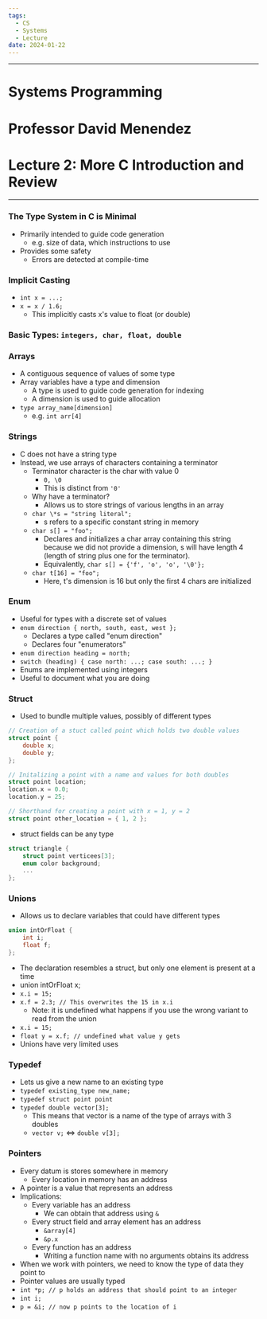```yaml
---
tags:
  - CS
  - Systems
  - Lecture
date: 2024-01-22
---
```

***
# Systems Programming
# Professor David Menendez
# Lecture 2: More C Introduction and Review

***
### The Type System in C is Minimal
- Primarily intended to guide code generation
	- e.g. size of data, which instructions to use
- Provides some safety
	- Errors are detected at compile-time

### Implicit Casting
- `int x = ...;`
- `x = x / 1.6;`
	- This implicitly casts x's value to float (or double)

### Basic Types: `integers, char, float, double`

### Arrays
- A contiguous sequence of values of some type
- Array variables have a type and dimension
	- A type is used to guide code generation for indexing
	- A dimension is used to guide allocation
- `type array_name[dimension]`
	- e.g. `int arr[4]`

### Strings
- C does not have a string type
- Instead, we use arrays of characters containing a terminator
	- Terminator character is the char with value 0
		- `0, \0`
		- This is distinct from `'0'`
	- Why have a terminator?
		- Allows us to store strings of various lengths in an array
	- `char \*s = "string literal";`
		- s refers to a specific constant string in memory
	- `char s[] = "foo";`
		- Declares and initializes a char array containing this string because we did not provide a dimension, s will have length 4 (length of string plus one for the terminator).
		- Equivalently, `char s[] = {'f', 'o', 'o', '\0'};`
	- `char t[16] = "foo";`
		- Here, t's dimension is 16 but only the first 4 chars are initialized

### Enum
- Useful for types with a discrete set of values
- `enum direction { north, south, east, west };`
	- Declares a type called "enum direction"
	- Declares four "enumerators"
- `enum direction heading = north;`
- `switch (heading) { case north: ...; case south: ...; }`
- Enums are implemented using integers
- Useful to document what you are doing

### Struct
- Used to bundle multiple values, possibly of different types
```C
// Creation of a stuct called point which holds two double values
struct point {
	double x;
	double y;
};

// Initalizing a point with a name and values for both doubles
struct point location;
location.x = 0.0;
location.y = 25;

// Shorthand for creating a point with x = 1, y = 2
struct point other_location = { 1, 2 };
```
- struct fields can be any type
```C
struct triangle {
	struct point verticees[3];
	enum color background;
	...
};
```

### Unions
- Allows us to declare variables that could have different types
```C
union intOrFloat {
	int i;
	float f;
};
```
- The declaration resembles a struct, but only one element is present at a time
- union intOrFloat x;
- `x.i = 15;`
- `x.f = 2.3; // This overwrites the 15 in x.i`
	- Note: it is undefined what happens if you use the wrong variant to read from the union
- `x.i = 15;`
- `float y = x.f; // undefined what value y gets`
- Unions have very limited uses

### Typedef
- Lets us give a new name to an existing type
- `typedef existing_type new_name;`
- `typedef struct point point`
- `typedef double vector[3];`
	- This means that vector is a name of the type of arrays with 3 doubles
	- `vector v;` $\iff$ `double v[3];`

### Pointers
- Every datum is stores somewhere in memory
	- Every location in memory has an address
- A pointer is a value that represents an address
- Implications:
	- Every variable has an address
		- We can obtain that address using `&`
	- Every struct field and array element has an address
		- `&array[4]`
		- `&p.x`
	- Every function has an address
		- Writing a function name with no arguments obtains its address
- When we work with pointers, we need to know the type of data they point to
- Pointer values are usually typed
- `int *p; // p holds an address that should point to an integer`
- `int i;`
- `p = &i; // now p points to the location of i`
